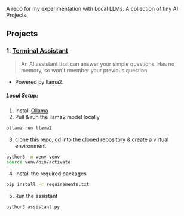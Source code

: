 A repo for my experimentation with Local LLMs. A collection of tiny AI Projects.

## Projects
### 1. [Terminal Assistant](./terminal_assistant/)
> An AI assistant that can answer your simple questions. Has no memory, so won't rmember your previous question.   

- Powered by llama2.
##### Local Setup:
1. Install [Ollama](ollama.ai)
2. Pull & run the llama2 model locally
```bash
ollama run llama2
```
3. clone this repo, cd into the cloned repository & create a virtual environment
```bash
python3 -m venv venv
source venv/bin/activate
```
4. Install the required packages
```bash
pip install -r requirements.txt
```
5. Run the assistant
```bash
python3 assistant.py
```
  